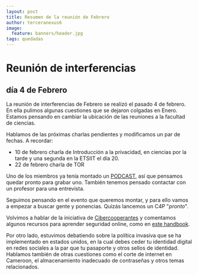 ```yaml
---
layout: post
title: Resumen de la reunión de Febrero
author: terceranexus6
image:
  feature: banners/header.jpg
tags: quedadas
---
```


# Reunión de interferencias
## día 4 de Febrero

La reunión de interferencias de Febrero se realizó el pasado 4 de febrero. En ella pulimos algunas cuestiones que se dejaron colgadas en Enero. Estamos pensando en cambiar la ubicación de las reuniones a la facultad de ciencias.

Hablamos de las próximas charlas pendientes y modificamos un par de fechas. A recordar:

- 10 de febrero charla de Introducción a la privacidad, en ciencias por la tarde y una segunda en la ETSIIT el día 20.
- 22 de febrero charla de TOR

Uno de los miembros ya tenía montado un [PODCAST](http://www.ivoox.com/podcast-computinglife_sq_f1362921_1.html), así que pensamos quedar pronto para grabar uno. También tenemos pensado contactar con un profesor para una entrevista.

Seguimos pensando en el evento que queremos montar, y para ello vamos a empezar a buscar gente y ponencias. Quizás lancemos un C4P "_pronto_".

Volvimos a hablar de la iniciativa de [Cibercooperantes](https://menores.osi.es/cibercooperantes) y comentamos algunos recursos para aprender seguridad online, como en [este handbook](https://handbookproject.github.io/).

Por otro lado, estuvimos debatiendo sobre la política invasiva que se ha implementado en estados unidos, en la cual debes ceder tu identidad digital en redes sociales a la par que tu pasaporte y otros sellos de identidad. Hablamos también de otras cuestiones como el corte de internet en Cameroon, el almacenamiento inadecuado de contraseñas y otros temas relacionados.  
